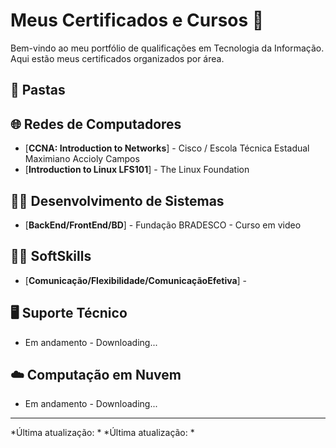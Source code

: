 # Meus Certificados e Cursos 🚀

Bem-vindo ao meu portfólio de qualificações em Tecnologia da Informação.  
Aqui estão meus certificados organizados por área.

## 📂 Pastas
## 🌐 Redes de Computadores
- [**CCNA: Introduction to Networks**] - Cisco  / Escola Técnica Estadual Maximiano Accioly Campos
- [**Introduction to Linux LFS101**] - The Linux Foundation

## 👨‍💻 Desenvolvimento de Sistemas
- [**BackEnd/FrontEnd/BD**] - Fundação BRADESCO - Curso em video

## 🤝🏼 SoftSkills
- [**Comunicação/Flexibilidade/ComunicaçãoEfetiva**] - 
  
## 🖥️ Suporte Técnico 
- Em andamento - Downloading...
## ☁️ Computação em Nuvem
- Em andamento - Downloading...
---
*Última atualização: *
*Última atualização: *

